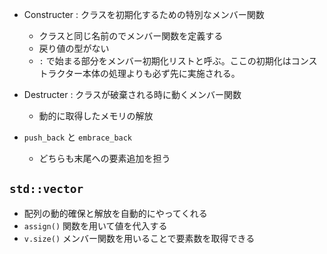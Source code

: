 
- Constructer : クラスを初期化するための特別なメンバー関数
  - クラスと同じ名前のでメンバー関数を定義する
  - 戻り値の型がない
  - `:` で始まる部分をメンバー初期化リストと呼ぶ。ここの初期化はコンストラクター本体の処理よりも必ず先に実施される。

- Destructer : クラスが破棄される時に動くメンバー関数
  - 動的に取得したメモリの解放

- `push_back` と `embrace_back`
  - どちらも末尾への要素追加を担う


## `std::vector`
- 配列の動的確保と解放を自動的にやってくれる
- `assign()` 関数を用いて値を代入する
- `v.size()` メンバー関数を用いることで要素数を取得できる



